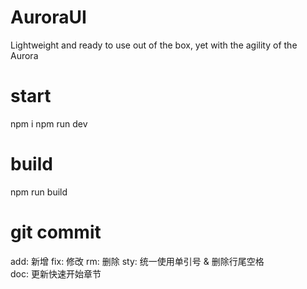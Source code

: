 # AuroraUI

Lightweight and ready to use out of the box, yet with the agility of the Aurora

# start

npm i
npm run dev

# build

npm run build

# git commit

add: 新增
fix: 修改
rm: 删除
sty: 统一使用单引号 & 删除行尾空格  
doc: 更新快速开始章节

